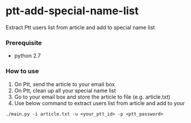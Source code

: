 # ptt-add-special-name-list
Extract Ptt users list from article and add to special name list

### Prerequisite
- python 2.7

### How to use
1. On Ptt, send the article to your email box
2. On Ptt, clean up all your special name list 
3. Go to your email box and store the article to file (e.g. article.txt)
4. Use below command to extract users list from article and add to your 

```
./main.py -i article.txt -u <your_ptt_id> -p <ptt_password>
```

